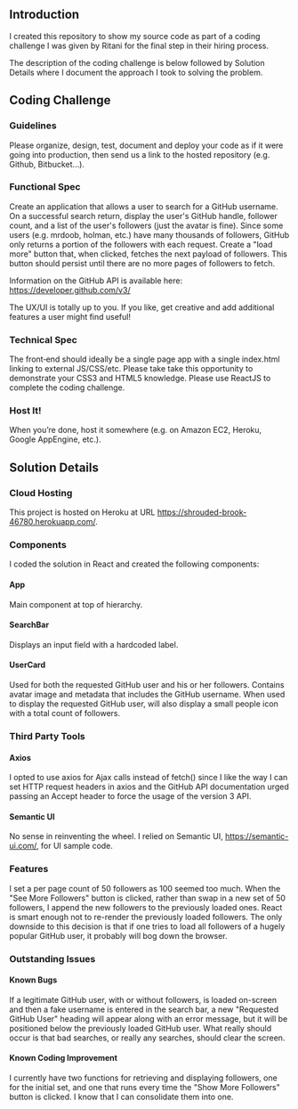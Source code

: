 ## Introduction

I created this repository to show my source code as part of a coding challenge I was given by Ritani for
the final step in their hiring process.

The description of the coding challenge is below followed by Solution Details where I document the approach
I took to solving the problem.

## Coding Challenge

### Guidelines

Please organize, design, test, document and deploy your code as if it were going into production, then send
us a link to the hosted repository (e.g. Github, Bitbucket...).

### Functional Spec

Create an application that allows a user to search for a GitHub username. On a successful search return,
display the user's GitHub handle, follower count, and a list of the user's followers (just the avatar is fine).
Since some users (e.g. mrdoob, holman, etc.) have many thousands of followers, GitHub only returns a
portion of the followers with each request. Create a "load more" button that, when clicked, fetches the next
payload of followers. This button should persist until there are no more pages of followers to fetch.

Information on the GitHub API is available here:  https://developer.github.com/v3/

The UX/UI is totally up to you. If you like, get creative and add additional features a user might find useful!

### Technical Spec

The front‐end should ideally be a single page app with a single index.html linking to external JS/CSS/etc.
Please take take this opportunity to demonstrate your CSS3 and HTML5 knowledge. Please use ReactJS to complete 
the coding challenge.

### Host It!

When you’re done, host it somewhere (e.g. on Amazon EC2, Heroku, Google AppEngine, etc.).

## Solution Details

### Cloud Hosting

This project is hosted on Heroku at URL https://shrouded-brook-46780.herokuapp.com/.

### Components

I coded the solution in React and created the following components:

#### App
Main component at top of hierarchy.

#### SearchBar
Displays an input field with a hardcoded label.

#### UserCard
Used for both the requested GitHub user and his or her followers.  Contains avatar image and metadata that includes
the GitHub username.  When used to display the requested GitHub user, will also display a small people icon with a 
total count of followers.

### Third Party Tools

#### Axios
I opted to use axios for Ajax calls instead of fetch() since I like the way I can set HTTP request headers in axios
and the GitHub API documentation urged passing an Accept header to force the usage of the version 3 API.

#### Semantic UI
No sense in reinventing the wheel.  I relied on Semantic UI, https://semantic-ui.com/, for UI sample code.

### Features

I set a per page count of 50 followers as 100 seemed too much.  When the "See More Followers" button is clicked, rather
than swap in a new set of 50 followers, I append the new followers to the previously loaded ones.  React is smart enough
not to re-render the previously loaded followers.  The only downside to this decision is that if one tries to load all
followers of a hugely popular GitHub user, it probably will bog down the browser.

### Outstanding Issues

#### Known Bugs
If a legitimate GitHub user, with or without followers, is loaded on-screen and then a fake username is entered in the search bar, 
a new "Requested GitHub User" heading will appear along with an error message, but it will be positioned below the previously loaded 
GitHub user.  What really should occur is that bad searches, or really any searches, should clear the screen.

#### Known Coding Improvement
I currently have two functions for retrieving and displaying followers, one for the initial set, and one that runs every time the 
"Show More Followers" button is clicked.  I know that I can consolidate them into one.